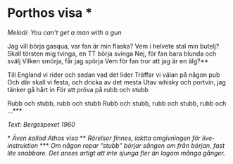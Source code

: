 # Porthos visa *
*Melodi: You can’t get a man with a gun*

Jag vill börja gasqua, var fan är min flaska?
Vem i helvete stal min butelj?
Skall törsten mig tvinga, en TT börja svinga
Nej, för fan bara blunda och svälj
Vilken smörja, får jag spörja
Vem för fan tror att jag är en älg?**

Till England vi rider och sedan vad det lider
Träffar vi välan på någon pub
Och där skall vi festa, och dricka av det mesta
Utav whisky och portvin, jag tänker gå hårt in
För att pröva på rubb och stubb

Rubb och stubb, rubb och stubb
Rubb och stubb, rubb och stubb, rubb och ...***

*Text: Bergsspexet 1960*

\* *Även kallad Athos visa*
\*\* *Rörelser finnes, iaktta omgivningen för live-instruktion*
\*\*\* *Om någon ropar ”stubb” börjar sången om från början, fast lite snabbare. Det anses artigt att inte sjunga fler än lagom många gånger.*